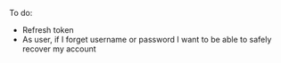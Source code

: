 To do:
- Refresh token
- As user, if I forget username or password I want to be able to safely recover my account